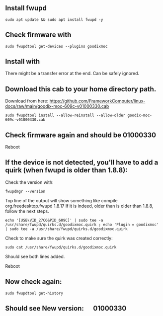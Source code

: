## Install fwupd

``
sudo apt update && sudo apt install fwupd -y
``

## Check firmware with

``
sudo fwupdtool get-devices --plugins goodixmoc
``

## Install with

There might be a transfer error at the end. Can be safely ignored.

## Download this cab to your home directory path.

Download from here: https://github.com/FrameworkComputer/linux-docs/raw/main/goodix-moc-609c-v01000330.cab

``
sudo fwupdtool install --allow-reinstall --allow-older goodix-moc-609c-v01000330.cab
``

## Check firmware again and should be 01000330

Reboot

## If the device is not detected, you'll have to add a quirk (when fwupd is older than 1.8.8):

Check the version with:

``
fwupdmgr --version
``

Top line of the output will show something like compile  org.freedesktop.fwupd  1.8.17
If it is indeed, older than is older than 1.8.8, follow the next steps.


``
echo '[USB\VID_27C6&PID_609C]' | sudo tee -a /usr/share/fwupd/quirks.d/goodixmoc.quirk ; echo 'Plugin = goodixmoc' | sudo tee -a /usr/share/fwupd/quirks.d/goodixmoc.quirk
``

Check to make sure the quirk was created correctly:

``
sudo cat /usr/share/fwupd/quirks.d/goodixmoc.quirk
``

Should see both lines added.


Reboot

## Now check again:

``
sudo fwupdtool get-history
``

## Should see New version:      01000330
